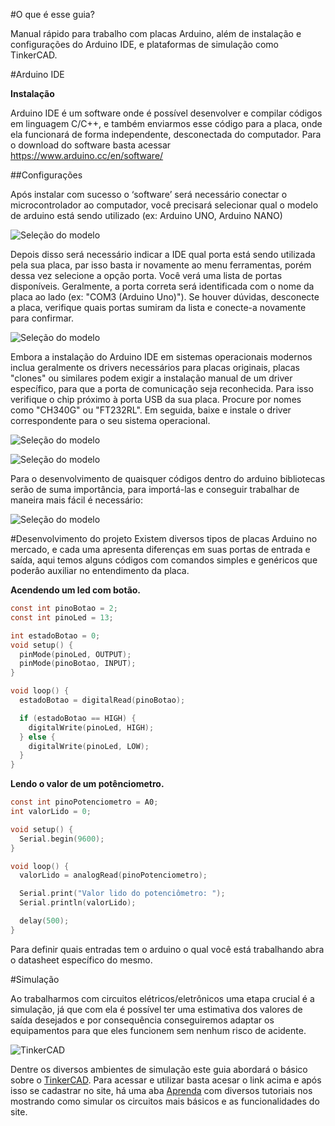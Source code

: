 #O que é esse guia?

Manual rápido para trabalho com placas Arduino, além de instalação e configurações do Arduino IDE, 
e plataformas de simulação como TinkerCAD.

#Arduino IDE

**Instalação**

Arduino IDE é um software onde é possível desenvolver e 
compilar códigos em linguagem C/C++, e também enviarmos esse código para a
placa, onde ela funcionará de forma independente, desconectada do computador.
Para o download do software basta acessar <https://www.arduino.cc/en/software/>

##Configurações

Após instalar com sucesso o ‘software’ será necessário conectar o microcontrolador ao computador, você
precisará selecionar qual o modelo de arduino está sendo utilizado (ex: Arduino UNO, Arduino NANO)


![Seleção do modelo](./img/ArduinoMarkdown1.jpeg)


Depois disso será necessário indicar a IDE qual porta está sendo utilizada pela sua placa, par isso basta 
ir novamente ao menu ferramentas, porém dessa vez selecione a opção porta. 
Você verá uma lista de portas disponíveis. Geralmente, a porta correta será identificada com o nome da
placa ao lado (ex: "COM3 (Arduino Uno)"). Se houver dúvidas, desconecte a placa, verifique quais portas 
sumiram da lista e conecte-a novamente para confirmar.

![Seleção do modelo](./img/ArduinoMarkdown2.jpg)


Embora a instalação do Arduino IDE em sistemas operacionais modernos inclua geralmente os drivers 
necessários para placas originais, placas "clones" ou similares podem exigir a instalação manual de um
driver específico, para que a porta de comunicação seja reconhecida. Para isso
verifique o chip próximo à porta USB da sua placa. Procure por nomes como "CH340G" ou "FT232RL". 
Em seguida, baixe e instale o driver correspondente para o seu sistema operacional.

![Seleção do modelo](./img/ArduinoMarkdown3.jpeg)

![Seleção do modelo](./img/ArduinoMarkdown4.jpg)


Para o desenvolvimento de quaisquer códigos dentro do arduino bibliotecas serão de suma importância, 
para importá-las e conseguir trabalhar de maneira mais fácil é necessário:

![Seleção do modelo](./img/ArduinoMarkdown5.jpg)

#Desenvolvimento do projeto 
Existem diversos tipos de placas Arduino no mercado, e cada uma 
apresenta diferenças em suas portas de entrada e saída, aqui temos alguns códigos com comandos
simples e genéricos que poderâo auxiliar no entendimento da placa.

**Acendendo um led com botão.**
```c
const int pinoBotao = 2; 
const int pinoLed = 13;

int estadoBotao = 0; 
void setup() {
  pinMode(pinoLed, OUTPUT);
  pinMode(pinoBotao, INPUT);
}

void loop() {
  estadoBotao = digitalRead(pinoBotao);

  if (estadoBotao == HIGH) {
    digitalWrite(pinoLed, HIGH);
  } else {
    digitalWrite(pinoLed, LOW);
  }
}
```
**Lendo o valor de um potênciometro.**
```c
const int pinoPotenciometro = A0;
int valorLido = 0;       

void setup() {
  Serial.begin(9600);
}

void loop() {
  valorLido = analogRead(pinoPotenciometro);

  Serial.print("Valor lido do potenciômetro: ");
  Serial.println(valorLido);

  delay(500);
}
```
Para definir quais entradas tem o arduino o qual você está trabalhando abra o 
datasheet específico do mesmo.

#Simulação

Ao trabalharmos com circuitos elétricos/eletrônicos uma etapa crucial é a simulação, já que com ela é possível
ter uma estimativa dos valores de saída desejados e por consequência conseguiremos adaptar os equipamentos
para que eles funcionem sem nenhum risco de acidente.


![TinkerCAD](./img/TinkerCAD.jpeg)

Dentre os diversos ambientes de simulação este guia abordará o básico sobre o [TinkerCAD](https://www.tinkercad.com).
Para acessar e utilizar basta acesar o link acima e após isso se cadastrar no site, há uma aba [Aprenda](https://www.tinkercad.com/learn/circuits?collectionId=O0K87SQL1W5N4P2) com diversos 
tutoriais nos mostrando como simular os circuitos mais básicos e as funcionalidades do site. 



#









